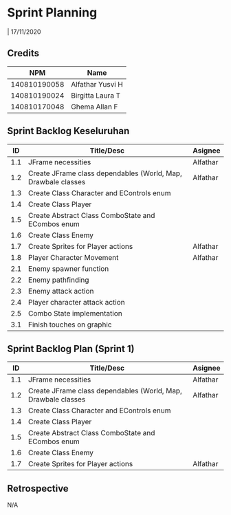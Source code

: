 # Sprint Planning 
| 17/11/2020

## Credits
| NPM           | Name        |
| ------------- |-------------|
| 140810190058  | Alfathar Yusvi H |
| 140810190024  | Birgitta Laura T |
| 140810170048  | Ghema Allan F    |

## Sprint Backlog Keseluruhan 
| ID  | Title/Desc | Asignee | 
| --- | ---------- | ------- | 
| 1.1 | JFrame necessities | Alfathar | 
| 1.2 | Create JFrame class dependables (World, Map, Drawbale classes | Alfathar |
| 1.3 | Create Class Character and EControls enum | |
| 1.4 | Create Class Player | |
| 1.5 | Create Abstract Class ComboState and ECombos enum | |
| 1.6 | Create Class Enemy | | 
| 1.7 | Create Sprites for Player actions |Alfathar |
| 1.8 | Player Character Movement |Alfathar |
| 2.1 | Enemy spawner function | |
| 2.2 | Enemy pathfinding | |
| 2.3 | Enemy attack action | |
| 2.4 | Player character attack action | |
| 2.5 | Combo State implementation | |
| 3.1 | Finish touches on graphic 

## Sprint Backlog Plan (Sprint 1)
| ID  | Title/Desc | Asignee | 
| --- | ---------- | ------- | 
| 1.1 | JFrame necessities | Alfathar | 
| 1.2 | Create JFrame class dependables (World, Map, Drawbale classes | Alfathar |
| 1.3 | Create Class Character and EControls enum | |
| 1.4 | Create Class Player | |
| 1.5 | Create Abstract Class ComboState and ECombos enum | |
| 1.6 | Create Class Enemy | | 
| 1.7 | Create Sprites for Player actions |Alfathar |

## Retrospective 

N/A
